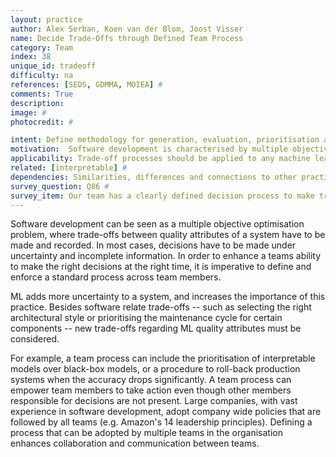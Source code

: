 ```yaml
---
layout: practice
author: Alex Serban, Koen van der Blom, Joost Visser
name: Decide Trade-Offs through Defined Team Process
category: Team
index: 38
unique_id: tradeoff
difficulty: na
references: [SEDS, GDMMA, MOIEA] #
comments: True
description:
image: #
photocredit: #

intent: Define methodology for generation, evaluation, prioritisation and selection of solution alternatives. #
motivation:  Software development is characterised by multiple objectives and constraints, uncertainty and incomplete information. Moreover, the problem parameters change very often. #
applicability: Trade-off processes should be applied to any machine learning application. #
related: [interpretable] #
dependencies: Similarities, differences and connections to other practices #
survey_question: Q86 #
survey_item: Our team has a clearly defined decision process to make trade-offs between competing quality attributes (e.g. between accuracy, explainability, resource consumption).
---
```


Software development can be seen as a multiple objective optimisation problem, where trade-offs between quality attributes of a system have to be made and recorded.
In most cases, decisions have to be made under uncertainty and incomplete information.
In order to enhance a teams ability to make the right decisions at the right time, it is imperative to define and enforce a standard process across team members.

ML adds more uncertainty to a system, and increases the importance of this practice.
Besides software relate trade-offs -- such as selecting the right architectural style or prioritising the maintenance cycle for certain components -- new trade-offs regarding ML quality attributes must be considered.

For example, a team process can include the prioritisation of interpretable models over black-box models, or a procedure to roll-back production systems when the accuracy drops significantly.
A team process can empower team members to take action even though other members responsible for decisions are not present.
Large companies, with vast experience in software development, adopt company wide policies that are followed by all teams (e.g. Amazon's 14 leadership principles).
Defining a process that can be adopted by multiple teams in the organisation enhances collaboration and communication between teams.
